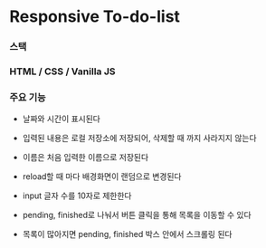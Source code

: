 # Responsive To-do-list

### 스택

### HTML / CSS / Vanilla JS

### 주요 기능

- 날짜와 시간이 표시된다

- 입력된 내용은 로컬 저장소에 저장되어, 삭제할 때 까지 사라지지 않는다

- 이름은 처음 입력한 이름으로 저장된다

- reload할 때 마다 배경화면이 랜덤으로 변경된다

- input 글자 수를 10자로 제한한다

- pending, finished로 나눠서 버튼 클릭을 통해 목록을 이동할 수 있다

- 목록이 많아지면 pending, finished 박스 안에서 스크롤링 된다
